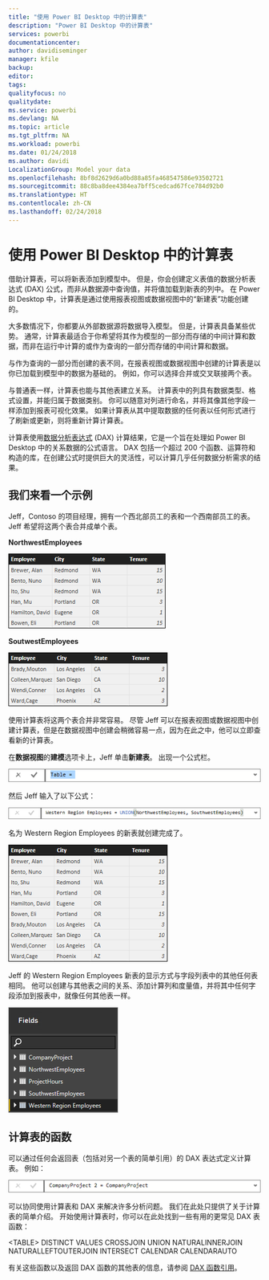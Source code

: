 ```yaml
---
title: "使用 Power BI Desktop 中的计算表"
description: "Power BI Desktop 中的计算表"
services: powerbi
documentationcenter: 
author: davidiseminger
manager: kfile
backup: 
editor: 
tags: 
qualityfocus: no
qualitydate: 
ms.service: powerbi
ms.devlang: NA
ms.topic: article
ms.tgt_pltfrm: NA
ms.workload: powerbi
ms.date: 01/24/2018
ms.author: davidi
LocalizationGroup: Model your data
ms.openlocfilehash: 8bf8d2629d6a0bd88a85fa468547586e93502721
ms.sourcegitcommit: 88c8ba8dee4384ea7bff5cedcad67fce784d92b0
ms.translationtype: HT
ms.contentlocale: zh-CN
ms.lasthandoff: 02/24/2018
---
```

# <a name="using-calculated-tables-in-power-bi-desktop"></a>使用 Power BI Desktop 中的计算表
借助计算表，可以将新表添加到模型中。 但是，你会创建定义表值的数据分析表达式 (DAX) 公式，而非从数据源中查询值，并将值加载到新表的列中。 在 Power BI Desktop 中，计算表是通过使用报表视图或数据视图中的“新建表”功能创建的。

大多数情况下，你都要从外部数据源将数据导入模型。 但是，计算表具备某些优势。 通常，计算表最适合于你希望将其作为模型的一部分而存储的中间计算和数据，而非在运行中计算的或作为查询的一部分而存储的中间计算和数据。

与作为查询的一部分而创建的表不同，在报表视图或数据视图中创建的计算表是以你已加载到模型中的数据为基础的。 例如，你可以选择合并或交叉联接两个表。

与普通表一样，计算表也能与其他表建立关系。 计算表中的列具有数据类型、格式设置，并能归属于数据类别。 你可以随意对列进行命名，并将其像其他字段一样添加到报表可视化效果。 如果计算表从其中提取数据的任何表以任何形式进行了刷新或更新，则将重新计算计算表。

计算表使用[数据分析表达式](https://msdn.microsoft.com/library/gg413422.aspx) (DAX) 计算结果，它是一个旨在处理如 Power BI Desktop 中的关系数据的公式语言。 DAX 包括一个超过 200 个函数、运算符和构造的库，在创建公式时提供巨大的灵活性，可以计算几乎任何数据分析需求的结果。

## <a name="lets-look-at-an-example"></a>我们来看一个示例
Jeff，Contoso 的项目经理，拥有一个西北部员工的表和一个西南部员工的表。 Jeff 希望将这两个表合并成单个表。

**NorthwestEmployees**

 ![](media/desktop-calculated-tables/calctables_nwempl.png)

**SoutwestEmployees**

 ![](media/desktop-calculated-tables/calctables_swempl.png)

使用计算表将这两个表合并非常容易。 尽管 Jeff 可以在报表视图或数据视图中创建计算表，但是在数据视图中创建会稍微容易一点，因为在此之中，他可以立即查看新的计算表。

在**数据视图**的**建模**选项卡上，Jeff 单击**新建表**。 出现一个公式栏。

 ![](media/desktop-calculated-tables/calctables_formulabarempty.png)

然后 Jeff 输入了以下公式：

 ![](media/desktop-calculated-tables/calctables_formulabarformula.png)

名为 Western Region Employees 的新表就创建完成了。

 ![](media/desktop-calculated-tables/calctables_westregionempl.png)

Jeff 的 Western Region Employees 新表的显示方式与字段列表中的其他任何表相同。 他可以创建与其他表之间的关系、添加计算列和度量值，并将其中任何字段添加到报表中，就像任何其他表一样。

 ![](media/desktop-calculated-tables/calctables_fieldlist.png)

## <a name="functions-for-calculated-tables"></a>计算表的函数
可以通过任何会返回表（包括对另一个表的简单引用）的 DAX 表达式定义计算表。 例如：

 ![](media/desktop-calculated-tables/calctables_formulabarsimpleformula.png)

可以协同使用计算表和 DAX 来解决许多分析问题。 我们在此处只提供了关于计算表的简单介绍。 开始使用计算表时，你可以在此处找到一些有用的更常见 DAX 表函数：

&lt;TABLE&gt; DISTINCT VALUES CROSSJOIN UNION NATURALINNERJOIN NATURALLEFTOUTERJOIN INTERSECT CALENDAR CALENDARAUTO

有关这些函数以及返回 DAX 函数的其他表的信息，请参阅 [DAX 函数引用](https://msdn.microsoft.com/ee634396.aspx)。

